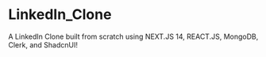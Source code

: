 # LinkedIn_Clone
A LinkedIn Clone built from scratch using NEXT.JS 14, REACT.JS, MongoDB, Clerk, and ShadcnUI!
